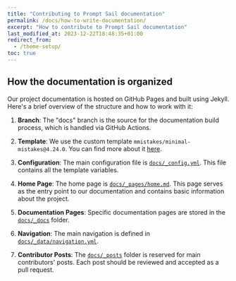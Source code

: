 ```yaml
---
title: "Contributing to Prompt Sail documentation"
permalink: /docs/how-to-write-documentation/
excerpt: "How to contribute to Prompt Sail documentation"
last_modified_at: 2023-12-22T18:48:35+01:00
redirect_from:
  - /theme-setup/
toc: true
---
```





## How the documentation is organized

Our project documentation is hosted on GitHub Pages and built using Jekyll. Here's a brief overview of the structure and how to work with it:

1. **Branch**: The "docs" branch is the source for the documentation build process, which is handled via GitHub Actions.

2. **Template**: We use the custom template `mmistakes/minimal-mistakes@4.24.0`. You can find more about it [here](https://github.com/mmistakes/minimal-mistakes/tree/master).

3. **Configuration**: The main configuration file is [`docs/_config.yml`](https://github.com/PromptSail/prompt_sail/tree/docs/docs/_config.yml). This file contains all the template variables.

4. **Home Page**: The home page is [`docs/_pages/home.md`](https://github.com/PromptSail/prompt_sail/tree/docs/docs/_pages/home.md). This page serves as the entry point to our documentation and contains basic information about the project.

5. **Documentation Pages**: Specific documentation pages are stored in the [`docs/_docs`](https://github.com/PromptSail/prompt_sail/tree/docs/docs/_docs) folder.

6. **Navigation**: The main navigation is defined in [`docs/_data/navigation.yml`](https://github.com/PromptSail/prompt_sail/tree/docs/docs/_data/navigation.yml).

7. **Contributor Posts**: The [`docs/_posts`](https://github.com/PromptSail/prompt_sail/tree/docs/docs/_posts) folder is reserved for main contributors' posts. Each post should be reviewed and accepted as a pull request.

